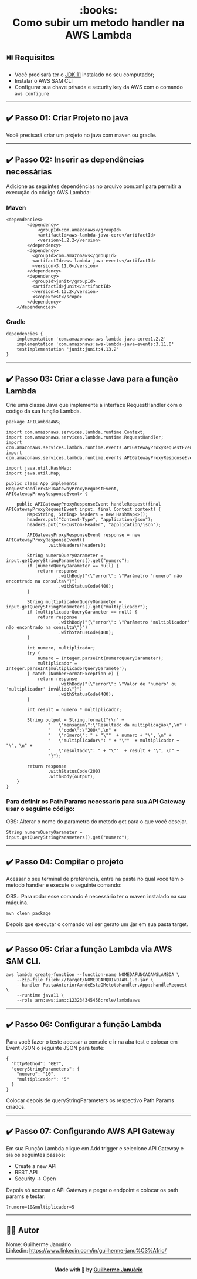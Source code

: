 <h1 align="center">
:books: <br>Como subir um metodo handler na AWS Lambda
</h1>


## ⏯️ Requisitos

- Você precisará ter o [JDK 11](https://www.oracle.com/java/technologies/downloads/#java11) instalado no seu computador;
- Instalar o AWS SAM CLI
- Configurar sua chave privada e security key da AWS com o comando ```aws configure```

---

## ✔️ Passo 01: Criar Projeto no java
Você precisará criar um projeto no java com maven ou gradle.

---

## ✔️ Passo 02: Inserir as dependências necessárias

Adicione as seguintes dependências no arquivo pom.xml para permitir a execução do código AWS Lambda:

### Maven

```
<dependencies>
        <dependency>
            <groupId>com.amazonaws</groupId>
            <artifactId>aws-lambda-java-core</artifactId>
            <version>1.2.2</version>
        </dependency>
        <dependency>
          <groupId>com.amazonaws</groupId>
          <artifactId>aws-lambda-java-events</artifactId>
          <version>3.11.0</version>
        </dependency>
        <dependency>
          <groupId>junit</groupId>
          <artifactId>junit</artifactId>
          <version>4.13.2</version>
          <scope>test</scope>
        </dependency>
    </dependencies>
```

### Gradle

```
dependencies {
    implementation 'com.amazonaws:aws-lambda-java-core:1.2.2'
    implementation 'com.amazonaws:aws-lambda-java-events:3.11.0'
    testImplementation 'junit:junit:4.13.2'
}

```

---

## ✔️ Passo 03: Criar a classe Java para a função Lambda

Crie uma classe Java que implemente a interface RequestHandler com o código da sua função Lambda.

```
package APILambdaAWS;

import com.amazonaws.services.lambda.runtime.Context;
import com.amazonaws.services.lambda.runtime.RequestHandler;
import com.amazonaws.services.lambda.runtime.events.APIGatewayProxyRequestEvent;
import com.amazonaws.services.lambda.runtime.events.APIGatewayProxyResponseEvent;

import java.util.HashMap;
import java.util.Map;

public class App implements RequestHandler<APIGatewayProxyRequestEvent, APIGatewayProxyResponseEvent> {

    public APIGatewayProxyResponseEvent handleRequest(final APIGatewayProxyRequestEvent input, final Context context) {
        Map<String, String> headers = new HashMap<>();
        headers.put("Content-Type", "application/json");
        headers.put("X-Custom-Header", "application/json");

        APIGatewayProxyResponseEvent response = new APIGatewayProxyResponseEvent()
                .withHeaders(headers);

        String numeroQueryOarameter = input.getQueryStringParameters().get("numero");
        if (numeroQueryOarameter == null) {
            return response
                    .withBody("{\"error\": \"Parâmetro 'numero' não encontrado na consulta\"}")
                    .withStatusCode(400);
        }

        String multiplicadorQueryOarameter = input.getQueryStringParameters().get("multiplicador");
        if (multiplicadorQueryOarameter == null) {
            return response
                    .withBody("{\"error\": \"Parâmetro 'multiplicador' não encontrado na consulta\"}")
                    .withStatusCode(400);
        }

        int numero, multiplicador;
        try {
            numero = Integer.parseInt(numeroQueryOarameter);
            multiplicador = Integer.parseInt(multiplicadorQueryOarameter);
        } catch (NumberFormatException e) {
            return response
                    .withBody("{\"error\": \"Valor de 'numero' ou 'multiplicador' inválido\"}")
                    .withStatusCode(400);
        }

        int result = numero * multiplicador;

        String output = String.format("{\n" +
                "   \"mensagem\":\"Resultado da multiplicação\",\n" +
                "   \"code\":\"200\",\n" +
                "   \"número\": " + "\""  + numero + "\", \n" +
                "   \"multiplicador\": " + "\""  + multiplicador + "\", \n" +
                "   \"resultado\": " + "\""  + result + "\", \n" +
                "}");

        return response
                .withStatusCode(200)
                .withBody(output);
    }
}
```

### Para definir os Path Params necessario para sua API Gateway usar o seguinte código: 

OBS: Alterar o nome do parametro do metodo get para o que você desejar.

```
String numeroQueryOarameter = input.getQueryStringParameters().get("numero");        
```

---

## ✔️ Passo 04: Compilar o projeto

Acessar o seu terminal de preferencia, entre na pasta no qual você tem o metodo handler e execute o seguinte comando:

OBS.: Para rodar esse comando é necessário ter o maven instalado na sua máquina.

```
mvn clean package
```

Depois que executar o comando vai ser gerato um .jar em sua pasta target.

---

## ✔️ Passo 05: Criar a função Lambda via AWS SAM CLI.

```
aws lambda create-function --function-name NOMEDAFUNCAOAWSLAMBDA \
    --zip-file fileb://target/NOMEDOARQUIVOJAR-1.0.jar \
    --handler PastaAnteriorAondeEstaOMetotoHandler.App::handleRequest \
    --runtime java11 \
    --role arn:aws:iam::123234345456:role/lambdaaws
```


---

## ✔️ Passo 06: Configurar a função Lambda

Para você fazer o teste acessar a console e ir na aba test e colocar em Event JSON o seguinte JSON para teste:

```
{
  "httpMethod": "GET",
  "queryStringParameters": {
    "numero": "10",
    "multiplicador": "5"
  }
}
```

Colocar depois de queryStringParameters os respectivo Path Params criados.

---

## ✔️ Passo 07: Configurando AWS API Gateway

Em sua Função Lambda clique em Add trigger e selecione API Gateway e sia os seguintes passos:

- Create a new API
- REST API
- Security -> Open

Depois só acessar o API Gateway e pegar o endpoint e colocar os path params e testar: 

```
?numero=10&multiplicador=5
```

---

## 👨‍💻 Autor

Nome: Guilherme Januário <br>Linkedin: https://www.linkedin.com/in/guilherme-janu%C3%A1rio/

---

<h4 align=center>Made with 💚 by <a href="https://github.com/guiijanuario">Guilherme Januário</a></h4>